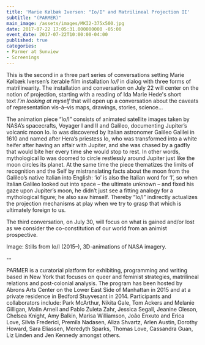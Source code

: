```yaml
---
title: 'Marie Kølbæk Iversen: "Io/I" and Matrilineal Projection II'
subtitle: "(PARMER)"
main_image: /assets/images/MKI2-375x500.jpg
date: 2017-07-22 17:05:31.000000000 -05:00
event_date: 2017-07-22T10:00:00-04:00
published: true
categories:
- Parmer at Sunview
- Screenings
---
```


This is the second in a three part series of conversations setting Marie Kølbæk Iversen’s iterable film installation *Io/I* in dialog with three forms of matrilinearity. The installation and conversation on July 22 will center on the notion of projection, starting with a reading of Ida Marie Hede's short text *I’m looking at myself* that will open up a conversation about the caveats of representation vis–à–vis maps, drawings, stories, science...

The animation piece “Io/I” consists of animated satellite images taken by NASA’s spacecrafts, Voyager I and II and Galileo, documenting Jupiter’s volcanic moon Io. Io was discovered by Italian astronomer Galileo Galilei in 1610 and named after Hera’s priestess Io, who was transformed into a white heifer after having an affair with Jupiter, and she was chased by a gadfly that would bite her every time she would stop to rest. In other words, mythological Io was doomed to circle restlessly around Jupiter just like the moon circles its planet. At the same time the piece thematizes the limits of recognition and the Self by mistranslating facts about the moon from the Galileo’s native Italian into English: ‘io’ is also the Italian word for ‘I’, so when Italian Galileo looked out into space – the ultimate unknown – and fixed his gaze upon Jupiter’s moon, he didn’t just see a fitting analogy for a mythological figure; he also saw himself. Thereby “Io/I” indirectly actualizes the projection mechanisms at play when we try to grasp that which is ultimately foreign to us.

The third conversation, on July 30, will focus on what is gained and/or lost as we consider the co-constitution of our world from an animist prospective.

Image: Stills from Io/I (2015–), 3D-animations of NASA imagery.

--

PARMER is a curatorial platform for exhibiting, programming and writing based in New York that focuses on queer and feminist strategies, matrilineal relations and post-colonial analysis. The program has been hosted by Abrons Arts Center on the Lower East Side of Manhattan in 2015 and at a private residence in Bedford Stuyvesant in 2014. Participants and collaborators include: Park McArthur, Nikita Gale, Tom Ackers and Melanie Gilligan, Malin Arnell and Pablo Zuleta Zahr, Jessica Segall, Jeanine Oleson, Chelsea Knight, Amy Balkin, Marisa Williamson, João Enxuto and Erica Love, Silvia Frederici, Premila Nadasen, Aliza Shvartz, Arlen Austin, Dorothy Howard, Sara Eliassen, Meredyth Sparks, Thomas Love, Cassandra Guan, Liz Linden and Jen Kennedy amongst others.
